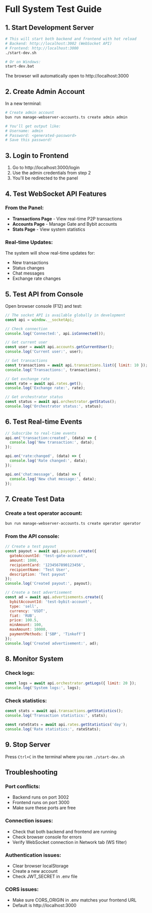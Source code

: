 # Full System Test Guide

## 1. Start Development Server

```bash
# This will start both backend and frontend with hot reload
# Backend: http://localhost:3002 (WebSocket API)
# Frontend: http://localhost:3000
./start-dev.sh

# Or on Windows:
start-dev.bat
```

The browser will automatically open to http://localhost:3000

## 2. Create Admin Account

In a new terminal:

```bash
# Create admin account
bun run manage-webserver-accounts.ts create admin admin

# You'll get output like:
# Username: admin
# Password: <generated-password>
# Save this password!
```

## 3. Login to Frontend

1. Go to http://localhost:3000/login
2. Use the admin credentials from step 2
3. You'll be redirected to the panel

## 4. Test WebSocket API Features

### From the Panel:
- **Transactions Page** - View real-time P2P transactions
- **Accounts Page** - Manage Gate and Bybit accounts
- **Stats Page** - View system statistics

### Real-time Updates:
The system will show real-time updates for:
- New transactions
- Status changes
- Chat messages
- Exchange rate changes

## 5. Test API from Console

Open browser console (F12) and test:

```javascript
// The socket API is available globally in development
const api = window.__socketApi;

// Check connection
console.log('Connected:', api.isConnected());

// Get current user
const user = await api.accounts.getCurrentUser();
console.log('Current user:', user);

// Get transactions
const transactions = await api.transactions.list({ limit: 10 });
console.log('Transactions:', transactions);

// Get exchange rate
const rate = await api.rates.get();
console.log('Exchange rate:', rate);

// Get orchestrator status
const status = await api.orchestrator.getStatus();
console.log('Orchestrator status:', status);
```

## 6. Test Real-time Events

```javascript
// Subscribe to real-time events
api.on('transaction:created', (data) => {
  console.log('New transaction:', data);
});

api.on('rate:changed', (data) => {
  console.log('Rate changed:', data);
});

api.on('chat:message', (data) => {
  console.log('New chat message:', data);
});
```

## 7. Create Test Data

### Create a test operator account:
```bash
bun run manage-webserver-accounts.ts create operator operator
```

### From the API console:
```javascript
// Create a test payout
const payout = await api.payouts.create({
  gateAccountId: 'test-gate-account',
  amount: 1000,
  recipientCard: '1234567890123456',
  recipientName: 'Test User',
  description: 'Test payout'
});
console.log('Created payout:', payout);

// Create a test advertisement
const ad = await api.advertisements.create({
  bybitAccountId: 'test-bybit-account',
  type: 'sell',
  currency: 'USDT',
  fiat: 'RUB',
  price: 100.5,
  minAmount: 100,
  maxAmount: 10000,
  paymentMethods: ['SBP', 'Tinkoff']
});
console.log('Created advertisement:', ad);
```

## 8. Monitor System

### Check logs:
```javascript
const logs = await api.orchestrator.getLogs({ limit: 20 });
console.log('System logs:', logs);
```

### Check statistics:
```javascript
const stats = await api.transactions.getStatistics();
console.log('Transaction statistics:', stats);

const rateStats = await api.rates.getStatistics('day');
console.log('Rate statistics:', rateStats);
```

## 9. Stop Server

Press `Ctrl+C` in the terminal where you ran `./start-dev.sh`

## Troubleshooting

### Port conflicts:
- Backend runs on port 3002
- Frontend runs on port 3000
- Make sure these ports are free

### Connection issues:
- Check that both backend and frontend are running
- Check browser console for errors
- Verify WebSocket connection in Network tab (WS filter)

### Authentication issues:
- Clear browser localStorage
- Create a new account
- Check JWT_SECRET in .env file

### CORS issues:
- Make sure CORS_ORIGIN in .env matches your frontend URL
- Default is http://localhost:3000